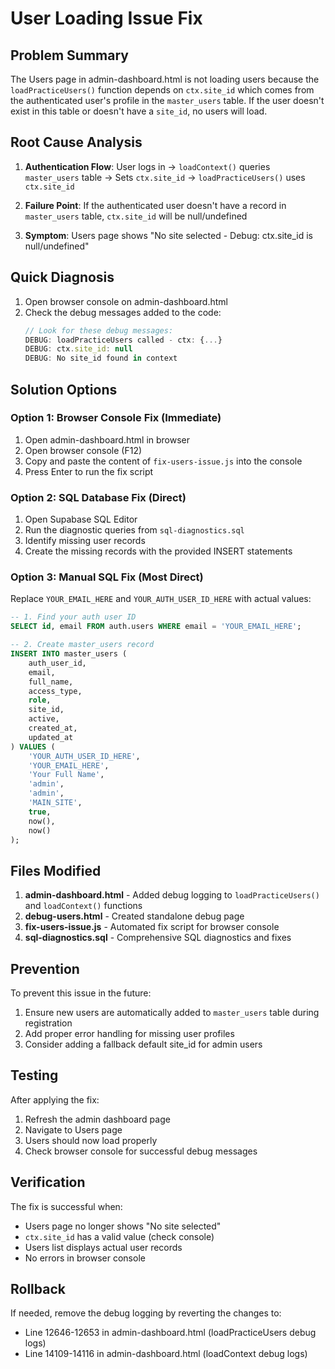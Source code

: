 # User Loading Issue Fix

## Problem Summary

The Users page in admin-dashboard.html is not loading users because the `loadPracticeUsers()` function depends on `ctx.site_id` which comes from the authenticated user's profile in the `master_users` table. If the user doesn't exist in this table or doesn't have a `site_id`, no users will load.

## Root Cause Analysis

1. **Authentication Flow**: User logs in → `loadContext()` queries `master_users` table → Sets `ctx.site_id` → `loadPracticeUsers()` uses `ctx.site_id`

2. **Failure Point**: If the authenticated user doesn't have a record in `master_users` table, `ctx.site_id` will be null/undefined

3. **Symptom**: Users page shows "No site selected - Debug: ctx.site_id is null/undefined"

## Quick Diagnosis

1. Open browser console on admin-dashboard.html
2. Check the debug messages added to the code:
   ```javascript
   // Look for these debug messages:
   DEBUG: loadPracticeUsers called - ctx: {...}
   DEBUG: ctx.site_id: null
   DEBUG: No site_id found in context
   ```

## Solution Options

### Option 1: Browser Console Fix (Immediate)

1. Open admin-dashboard.html in browser
2. Open browser console (F12)
3. Copy and paste the content of `fix-users-issue.js` into the console
4. Press Enter to run the fix script

### Option 2: SQL Database Fix (Direct)

1. Open Supabase SQL Editor
2. Run the diagnostic queries from `sql-diagnostics.sql`
3. Identify missing user records
4. Create the missing records with the provided INSERT statements

### Option 3: Manual SQL Fix (Most Direct)

Replace `YOUR_EMAIL_HERE` and `YOUR_AUTH_USER_ID_HERE` with actual values:

```sql
-- 1. Find your auth user ID
SELECT id, email FROM auth.users WHERE email = 'YOUR_EMAIL_HERE';

-- 2. Create master_users record
INSERT INTO master_users (
    auth_user_id,
    email,
    full_name,
    access_type,
    role,
    site_id,
    active,
    created_at,
    updated_at
) VALUES (
    'YOUR_AUTH_USER_ID_HERE',
    'YOUR_EMAIL_HERE',
    'Your Full Name',
    'admin',
    'admin',
    'MAIN_SITE',
    true,
    now(),
    now()
);
```

## Files Modified

1. **admin-dashboard.html** - Added debug logging to `loadPracticeUsers()` and `loadContext()` functions
2. **debug-users.html** - Created standalone debug page
3. **fix-users-issue.js** - Automated fix script for browser console
4. **sql-diagnostics.sql** - Comprehensive SQL diagnostics and fixes

## Prevention

To prevent this issue in the future:

1. Ensure new users are automatically added to `master_users` table during registration
2. Add proper error handling for missing user profiles
3. Consider adding a fallback default site_id for admin users

## Testing

After applying the fix:

1. Refresh the admin dashboard page
2. Navigate to Users page
3. Users should now load properly
4. Check browser console for successful debug messages

## Verification

The fix is successful when:
- Users page no longer shows "No site selected"
- `ctx.site_id` has a valid value (check console)
- Users list displays actual user records
- No errors in browser console

## Rollback

If needed, remove the debug logging by reverting the changes to:
- Line 12646-12653 in admin-dashboard.html (loadPracticeUsers debug logs)
- Line 14109-14116 in admin-dashboard.html (loadContext debug logs)